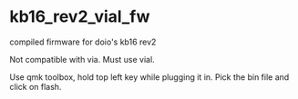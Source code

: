 # kb16_rev2_vial_fw
compiled firmware for doio's kb16 rev2 

Not compatible with via. Must use vial.

Use qmk toolbox, hold top left key while plugging it in. 
Pick the bin file and click on flash. 
